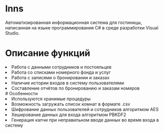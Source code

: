 # Inns
<h>Автоматизированная информационная система для гостиницы, написанная на языке программирования C# в среде разработки Visual Studio.</h>
# Описание функций
<li>Работа с данными сотрудников и постояльцев</li>
<li>Работа со списками номерного фонда и услуг</li>
<li>Работа с записями о бронировании и заказах</li>
<li>Наличие истории входов в систему пользователями</li>
<li>Составление отчётов по бронированию и заказам номеров</li>
# Особенности
<li>Используются хранимые процедуры</li>
<li>Возможность загружать список комнат в формате .csv</li>
<li>Шифрование данных пользователей и сотрудников алгоритмом AES</li>
<li>Хеширование данных для входа алгоритмом PBKDF2</li>
<li>Генерация капчи при неправильном вводе данных во время входа в систему</li>
